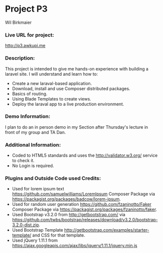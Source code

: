 # Project P3
Wil Birkmaier

### Live URL for project:
<http://p3.awkupi.me>

### Description:
This project is intended to give me hands-on experience with building a laravel site.  I will understand and learn how to:
+ Create a new laraval-based application.
+ Download, install and use Composer distributed packages.
+ Basics of routing.
+ Using Blade Templates to create views.
+ Deploy the laraval app to a live production environment.

### Demo Information:
I plan to do an in person demo in my Section after Thursday's lecture in front of my group and TA Dan.

### Additional Information:
+ Coded to HTML5 standards and uses the <http://validator.w3.org/> service to check it.
+ No Login is required.

### Plugins and Outside Code used Credits:
+ Used for lorem ipsum text <https://github.com/samuelwilliams/LoremIpsum> Composer Package via <https://packagist.org/packages/badcow/lorem-ipsum>.
+ Used for random user generation <https://github.com/fzaninotto/Faker> Composer Package via <https://packagist.org/packages/fzaninotto/faker>.
+ Used Bootstrap v3.2.0 from <http://getbootstrap.com/> via <https://github.com/twbs/bootstrap/releases/download/v3.2.0/bootstrap-3.2.0-dist.zip>.
+ Used Bootstrap Template <http://getbootstrap.com/examples/starter-template/> and CSS for that template.
+ Used jQuery 1.11.1 from <https://ajax.googleapis.com/ajax/libs/jquery/1.11.1/jquery.min.js>
